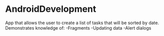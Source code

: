 # AndroidDevelopment
App that allows the user to create a list of tasks that will be sorted by date.
Demonstrates knowledge of:
-Fragments
-Updating data
-Alert dialogs
